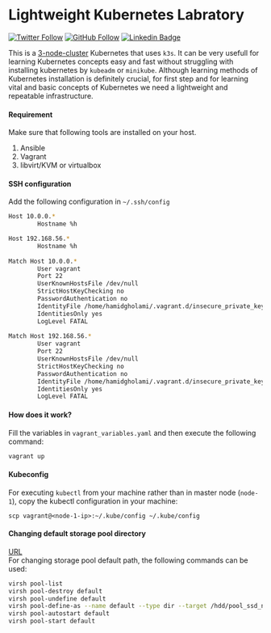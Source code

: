 # Lightweight Kubernetes Labratory

[![Twitter Follow](https://img.shields.io/twitter/follow/045_hamid?label=045_hamid&style=plastic&logo=twitter&color=blue)](https://twitter.com/045_hamid)
[![GitHub Follow](https://img.shields.io/github/followers/hamidgholami?label=hamidgholami&style=plastic&logo=github&color=green)](https://github.com/hamidgholami)
[![Linkedin Badge](https://img.shields.io/badge/hamid--gholami-LinkedIn-blue?logo=linkedin)](https://www.linkedin.com/in/hamid-gholami/)
<!--
[![Youtube Badge](https://img.shields.io/badge/-geekestan-red?style=plastic&&logo=youtube&message=geekestan&logoColor=white)](https://www.youtube.com/channel/UCBlOVqLEwcvFNG03KDAVTlw)
-->

This is a <ins>3-node-cluster</ins> Kubernetes that uses `k3s`. It can be very usefull for learning Kubernetes concepts easy and fast without struggling with installing kubernetes by `kubeadm` or `minikube`. Although learning methods of Kubernetes installation is definitely crucial, for first step and for learning vital and basic concepts of Kubernetes we need a lightweight and repeatable infrastructure.

#### Requirement
Make sure that following tools are installed on your host.

1. Ansible
2. Vagrant
3. libvirt/KVM or virtualbox

#### SSH configuration
Add the following configuration in `~/.ssh/config`
```bash
Host 10.0.0.*
        Hostname %h

Host 192.168.56.*                     
        Hostname %h
                                               
Match Host 10.0.0.*
        User vagrant                 
        Port 22
        UserKnownHostsFile /dev/null     
        StrictHostKeyChecking no
        PasswordAuthentication no
        IdentityFile /home/hamidgholami/.vagrant.d/insecure_private_key
        IdentitiesOnly yes                                                                     
        LogLevel FATAL          
                                               
Match Host 192.168.56.*
        User vagrant                                                                           
        Port 22                                                                                
        UserKnownHostsFile /dev/null                                                           
        StrictHostKeyChecking no
        PasswordAuthentication no                                                              
        IdentityFile /home/hamidgholami/.vagrant.d/insecure_private_key
        IdentitiesOnly yes                                                                     
        LogLevel FATAL

```
#### How does it work?
Fill the variables in `vagrant_variables.yaml` and then execute the following command:
```bash
vagrant up
```
#### Kubeconfig
For executing `kubectl` from your machine rather than in master node (`node-1`), copy the kubectl configuration in your machine:
```
scp vagrant@<node-1-ip>:~/.kube/config ~/.kube/config
```
#### Changing default storage pool directory
[URL](https://serverfault.com/questions/840519/how-to-change-the-default-storage-pool-from-libvirt)<br/>
For changing storage pool default path, the following commands can be used:
```bash
virsh pool-list
virsh pool-destroy default
virsh pool-undefine default
virsh pool-define-as --name default --type dir --target /hdd/pool_ssd_nvm
virsh pool-autostart default
virsh pool-start default
```
